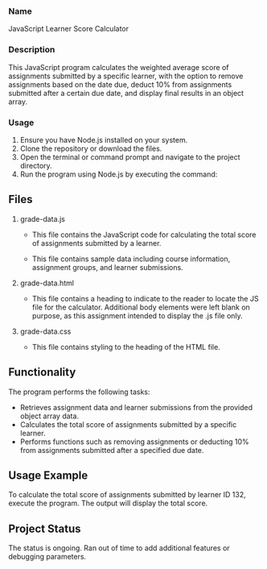 ### Name
JavaScript Learner Score Calculator

### Description
This JavaScript program calculates the weighted average score of assignments submitted by a specific learner, with the option to remove assignments based on the date due,  deduct 10% from assignments submitted after a certain due date, and display final results in an object array.

### Usage

1. Ensure you have Node.js installed on your system.
2. Clone the repository or download the files.
3. Open the terminal or command prompt and navigate to the project directory.
4. Run the program using Node.js by executing the command:

## Files

1. grade-data.js

    - This file contains the JavaScript code for calculating the total score of assignments submitted by a learner.

    - This file contains sample data including course information, assignment groups, and learner submissions.

2. grade-data.html

    - This file contains a heading to indicate to the reader to locate the JS file for the calculator. Additional body elements were left blank on purpose, as this         assignment intended to display the .js file only. 

3. grade-data.css

    - This file contains styling to the heading of the HTML file. 


## Functionality

The program performs the following tasks:

- Retrieves assignment data and learner submissions from the provided object array data.
- Calculates the total score of assignments submitted by a specific learner.
- Performs functions such as removing assignments or deducting  10% from assignments submitted after a specified due date.
  
## Usage Example
To calculate the total score of assignments submitted by learner ID 132, execute the program. The output will display the total score.

## Project Status 
The status is ongoing. Ran out of time to add additional features or debugging parameters. 
